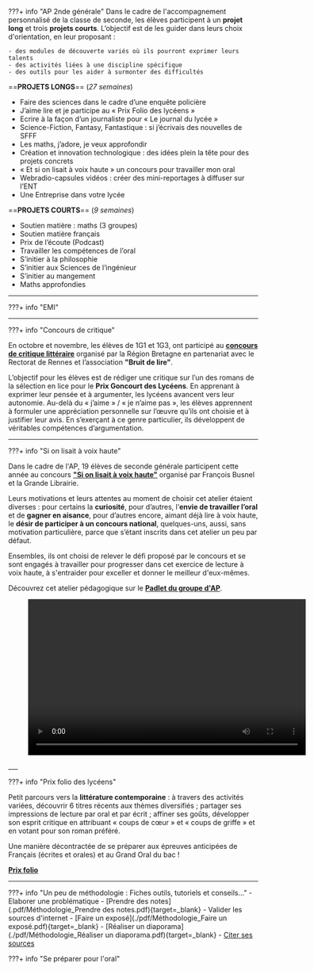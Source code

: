 
???+ info "AP 2nde générale"
    Dans le cadre de l'accompagnement personnalisé de la classe de seconde, les élèves participent à un **projet long** et trois **projets courts**. L’objectif est de les guider dans leurs choix d'orientation, en leur proposant :

    - des modules de découverte variés où ils pourront exprimer leurs talents
    - des activités liées à une discipline spécifique
    - des outils pour les aider à surmonter des difficultés 

==**PROJETS LONGS**== (*27 semaines*)

-	Faire des sciences dans le cadre d’une enquête policière
-	J’aime lire et je participe au « Prix Folio des lycéens »
-	Ecrire à la façon d’un journaliste pour « Le journal du lycée »
-	Science-Fiction, Fantasy, Fantastique : si j’écrivais des nouvelles de SFFF
-	Les maths, j’adore, je veux approfondir
-	Création et innovation technologique : des idées plein la tête pour des projets concrets
-	« Et si on lisait à voix haute » un concours pour travailler mon oral
-	Webradio-capsules vidéos : créer des mini-reportages à diffuser sur l’ENT
-	Une Entreprise dans votre lycée

==**PROJETS COURTS**== (*9 semaines*)

-	Soutien matière : maths (3 groupes)
-	Soutien matière français 
-	Prix de l’écoute (Podcast)
-	Travailler les compétences de l’oral
-	S’initier à la philosophie
-	S’initier aux Sciences de l’ingénieur
-	S’initier au mangement
-	Maths approfondies
___

???+ info "EMI"
___
???+ info "Concours de critique"

En octobre et novembre, les élèves de 1G1 et 1G3, ont participé au [**concours de critique littéraire**](https://www.bruitdelire.org/concours-de-critique-litteraire/) organisé par la Région Bretagne en partenariat avec le Rectorat de Rennes et l’association **"Bruit de lire"**.

L’objectif pour les élèves est de rédiger une critique sur l’un des romans de la sélection en lice pour le **Prix Goncourt des Lycéens**.
En apprenant à exprimer leur pensée et à argumenter, les lycéens avancent vers leur autonomie. Au-delà du « j’aime » / « je n’aime pas », les élèves apprennent à formuler une appréciation personnelle sur l’œuvre qu’ils ont choisie et à justifier leur avis. En s’exerçant à ce genre particulier, ils développent de véritables compétences d’argumentation.
___

???+ info "Si on lisait à voix haute"

Dans le cadre de l'AP, 19 élèves de seconde générale participent cette année au concours **["Si on lisait à voix haute"](https://www.lumni.fr/dossier/la-grande-librairie-concours-de-lecture-a-voix-haute)** organisé par François Busnel et la Grande Librairie.

Leurs motivations et leurs attentes au moment de choisir cet atelier étaient diverses : pour certains la **curiosité**, pour d’autres, l’**envie de travailler l’oral** et de **gagner en aisance**, pour d’autres encore, aimant déjà lire à voix haute, le **désir de participer à un concours national**, quelques-uns, aussi, sans motivation particulière, parce que s’étant inscrits dans cet atelier un peu par défaut.

Ensembles, ils ont choisi de relever le défi proposé par le concours et se sont engagés à travailler pour progresser dans cet exercice de lecture à voix haute, à s'entraider pour exceller et donner le meilleur d'eux-mêmes.

Découvrez cet atelier pédagogique sur le [**Padlet du groupe d'AP**](https://padlet.com/cdinddmporsmeur/concours_lagrandelibrairie).

<figure>
<video width="560" height="315" controls>
  <source src="./videos/Finaliste_2022_compressée.mp4" type="video/mp4">  
</video>
</figure>
___

???+ info "Prix folio des lycéens"

Petit parcours vers la **littérature contemporaine** : à travers des activités variées, découvrir 6 titres récents aux thèmes diversifiés ; partager ses impressions de lecture par oral et par écrit ; affiner ses goûts, développer son esprit critique en attribuant « coups de cœur » et « coups de griffe » et en votant pour son roman préféré. 

Une manière décontractée de se préparer aux épreuves anticipées de Français (écrites et orales) et au Grand Oral du bac !

[**Prix folio**](https://www.prixdeslyceensfolio.fr/)
___


???+ info "Un peu de méthodologie : Fiches outils, tutoriels et conseils..."
    - Elaborer une problématique
    - [Prendre des notes](.pdf/Méthodologie_Prendre des notes.pdf){target=_blank}
    - Valider les sources d'internet
    - [Faire un exposé](./pdf/Méthodologie_Faire un exposé.pdf){target=_blank}
    - [Réaliser un diaporama](./pdf/Méthodologie_Réaliser un diaporama.pdf){target=_blank}
    - [Citer ses sources](https://www.reseau-canope.fr/savoirscdi/centre-de-ressources/fonds-documentaire-acquisition-traitement/le-traitement-documentaire/citer-ses-sources-et-presenter-une-bibliographie-lycee.html)
    
???+ info "Se préparer pour l'oral"


